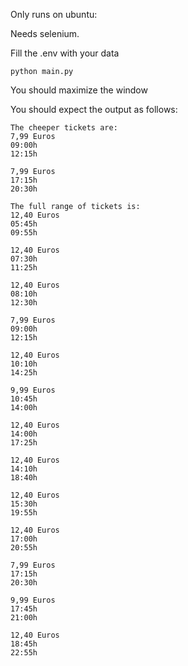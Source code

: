 Only runs on ubuntu:

Needs selenium.

Fill the .env with your data
```
python main.py
```
You should maximize the window

You should expect the output as follows:
```
The cheeper tickets are:
7,99 Euros
09:00h
12:15h

7,99 Euros
17:15h
20:30h

The full range of tickets is:
12,40 Euros
05:45h
09:55h

12,40 Euros
07:30h
11:25h

12,40 Euros
08:10h
12:30h

7,99 Euros
09:00h
12:15h

12,40 Euros
10:10h
14:25h

9,99 Euros
10:45h
14:00h

12,40 Euros
14:00h
17:25h

12,40 Euros
14:10h
18:40h

12,40 Euros
15:30h
19:55h

12,40 Euros
17:00h
20:55h

7,99 Euros
17:15h
20:30h

9,99 Euros
17:45h
21:00h

12,40 Euros
18:45h
22:55h
```
